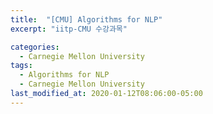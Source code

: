 ```yaml
---
title:  "[CMU] Algorithms for NLP"
excerpt: "iitp-CMU 수강과목"

categories:
  - Carnegie Mellon University
tags:
  - Algorithms for NLP
  - Carnegie Mellon University
last_modified_at: 2020-01-12T08:06:00-05:00
---
```

